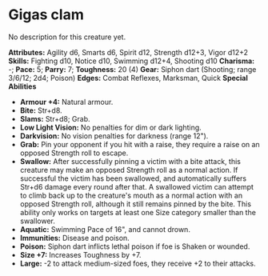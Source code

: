 # Gigas clam

No description for this creature yet.

**Attributes:** Agility d6, Smarts d6, Spirit d12, Strength d12+3, Vigor
d12+2
**Skills:** Fighting d10, Notice d10, Swimming d12+4, Shooting d10
**Charisma:** -; **Pace:** 5; **Parry:** 7; **Toughness:** 20 (4)
**Gear:** Siphon dart (Shooting; range 3/6/12; 2d4; Poison)
**Edges:** Combat Reflexes, Marksman, Quick
**Special Abilities**

- **Armour +4:** Natural armour.
- **Bite:** Str+d8.
- **Slams:** Str+d8; Grab.
- **Low Light Vision:** No penalties for dim or dark lighting.
- **Darkvision:** No vision penalties for darkness (range 12").
- **Grab:** Pin your opponent if you hit with a raise, they require a
raise on an opposed Strength roll to escape.
- **Swallow:** After successfully pinning a victim with a bite attack,
this creature may make an opposed Strength roll as a normal action. If
successful the victim has been swallowed, and automatically suffers
Str+d6 damage every round after that. A swallowed victim can attempt to
climb back up to the creature's mouth as a normal action with an
opposed Strength roll, although it still remains pinned by the bite.
This ability only works on targets at least one Size category smaller
than the swallower.
- **Aquatic:** Swimming Pace of 16", and cannot drown.
- **Immunities:** Disease and poison.
- **Poison:** Siphon dart inflicts lethal poison if foe is Shaken or
wounded.
- **Size +7:** Increases Toughness by +7.
- **Large:** -2 to attack medium-sized foes, they receive +2 to their
attacks.
